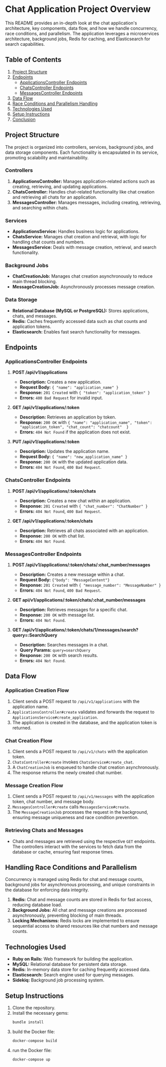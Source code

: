 # Chat Application Project Overview

This README provides an in-depth look at the chat application's architecture, key components, data flow, and how we handle concurrency, race conditions, and parallelism. The application leverages a microservices architecture, background jobs, Redis for caching, and Elasticsearch for search capabilities.

## Table of Contents

1. [Project Structure](#project-structure)
2. [Endpoints](#endpoints)
   - [ApplicationsController Endpoints](#applicationscontroller-endpoints)
   - [ChatsController Endpoints](#chatscontroller-endpoints)
   - [MessagesController Endpoints](#messagescontroller-endpoints)
3. [Data Flow](#data-flow)
4. [Race Conditions and Parallelism Handling](#handling-race-conditions-and-parallelism)
5. [Technologies Used](#technologies-used)
6. [Setup Instructions](#setup-instructions)
7. [Conclusion](#conclusion)

## Project Structure

The project is organized into controllers, services, background jobs, and data storage components. Each functionality is encapsulated in its service, promoting scalability and maintainability.

### Controllers

1. **ApplicationsController:** Manages application-related actions such as creating, retrieving, and updating applications.
2. **ChatsController:** Handles chat-related functionality like chat creation and retrieving all chats for an application.
3. **MessagesController:** Manages messages, including creating, retrieving, and searching within chats.

### Services

- **ApplicationsService:** Handles business logic for applications.
- **ChatsService:** Manages chat creation and retrieval, with logic for handling chat counts and numbers.
- **MessagesService:** Deals with message creation, retrieval, and search functionality.

### Background Jobs

- **ChatCreationJob:** Manages chat creation asynchronously to reduce main thread blocking.
- **MessageCreationJob:** Asynchronously processes message creation.

### Data Storage

- **Relational Database (MySQL or PostgreSQL):** Stores applications, chats, and messages.
- **Redis:** Caches frequently accessed data such as chat counts and application tokens.
- **Elasticsearch:** Enables fast search functionality for messages.

## Endpoints

### ApplicationsController Endpoints

1. **POST /api/v1/applications**
   - **Description:** Creates a new application.
   - **Request Body:** `{ "name": "application_name" }`
   - **Response:** `201 Created` with `{ "token": "application_token" }`
   - **Errors:** `400 Bad Request` for invalid input.

2. **GET /api/v1/applications/:token**
   - **Description:** Retrieves an application by token.
   - **Response:** `200 OK` with `{ "name": "application_name", "token": "application_token", "chat_count": "chatcount"  }`
   - **Errors:** `404 Not Found` if the application does not exist.

3. **PUT /api/v1/applications/:token**
   - **Description:** Updates the application name.
   - **Request Body:** `{ "name": "new_application_name" }`
   - **Response:** `200 OK` with the updated application data.
   - **Errors:** `404 Not Found`, `400 Bad Request`.

### ChatsController Endpoints

1. **POST /api/v1/applications/:token/chats**
   - **Description:** Creates a new chat within an application.
   - **Response:** `201 Created` with `{ "chat_number": "ChatNumber" }`
   - **Errors:** `404 Not Found`, `400 Bad Request`.

2. **GET /api/v1/applications/:token/chats**
   - **Description:** Retrieves all chats associated with an application.
   - **Response:** `200 OK` with chat list.
   - **Errors:** `404 Not Found`.

### MessagesController Endpoints

1. **POST /api/v1/applications/:token/chats/:chat_number/messages**
   - **Description:** Creates a new message within a chat.
   - **Request Body:** `{"body": "MessageContent"}`
   - **Response:** `201 Created` with `{ "message_number": "MessageNumber" }`
   - **Errors:** `404 Not Found`, `400 Bad Request`.

2. **GET api/v1/applications/:token/chats/:chat_number/messages**
   - **Description:** Retrieves messages for a specific chat.
   - **Response:** `200 OK` with message list.
   - **Errors:** `404 Not Found`.

3. **GET /api/v1/applications/:token/chats/1/messages/search?query=:SearchQuery**
   - **Description:** Searches messages in a chat.
   - **Query Params:** `query=searchQuery`
   - **Response:** `200 OK` with search results.
   - **Errors:** `404 Not Found`.

## Data Flow

### Application Creation Flow

1. Client sends a POST request to `/api/v1/applications` with the application name.
2. `ApplicationsController#create` validates and forwards the request to `ApplicationsService#create_application`.
3. The application is created in the database, and the application token is returned.

### Chat Creation Flow

1. Client sends a POST request to `/api/v1/chats` with the application token.
2. `ChatsController#create` invokes `ChatsService#create_chat`.
3. A `ChatCreationJob` is enqueued to handle chat creation asynchronously.
4. The response returns the newly created chat number.

### Message Creation Flow

1. Client sends a POST request to `/api/v1/messages` with the application token, chat number, and message body.
2. `MessagesController#create` calls `MessagesService#create`.
3. The `MessageCreationJob` processes the request in the background, ensuring message uniqueness and race condition prevention.

### Retrieving Chats and Messages

- Chats and messages are retrieved using the respective `GET` endpoints. The controllers interact with the services to fetch data from the database or cache, ensuring fast response times.

## Handling Race Conditions and Parallelism

Concurrency is managed using Redis for chat and message counts, background jobs for asynchronous processing, and unique constraints in the database for enforcing data integrity.

1. **Redis:** Chat and message counts are stored in Redis for fast access, reducing database load.
2. **Background Jobs:** All chat and message creations are processed asynchronously, preventing blocking of main threads.
3. **Locking Mechanisms:** Redis locks are implemented to ensure sequential access to shared resources like chat numbers and message counts.

## Technologies Used

- **Ruby on Rails:** Web framework for building the application.
- **MySQL:** Relational database for persistent data storage.
- **Redis:** In-memory data store for caching frequently accessed data.
- **Elasticsearch:** Search engine used for querying messages.
- **Sidekiq:** Background job processing system.

## Setup Instructions

1. Clone the repository.
2. Install the necessary gems:
   ```bash
   bundle install
3. build the Docker file:
   ```bash
   docker-compose build 
4. run the Docker file:
   ```bash
   docker-compose up      

